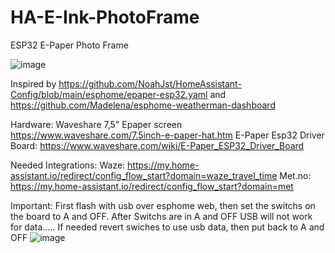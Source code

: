 # HA-E-Ink-PhotoFrame
ESP32 E-Paper Photo Frame

![image](https://github.com/inoxas78/HA-E-Ink-PhotoFrame/assets/21035583/78a35f14-5ef6-4e67-afd2-5a41f5a1a4b3)


Inspired by 
https://github.com/NoahJst/HomeAssistant-Config/blob/main/esphome/epaper-esp32.yaml
and
https://github.com/Madelena/esphome-weatherman-dashboard

Hardware:
Waveshare 7,5" Epaper screen
https://www.waveshare.com/7.5inch-e-paper-hat.htm
E-Paper Esp32 Driver Board:
https://www.waveshare.com/wiki/E-Paper_ESP32_Driver_Board


Needed Integrations:
Waze: https://my.home-assistant.io/redirect/config_flow_start?domain=waze_travel_time
Met.no: https://my.home-assistant.io/redirect/config_flow_start?domain=met


Important:
First flash with usb over esphome web, then set the switchs on the board to A and OFF.
After Switchs are in A and OFF USB will not work for data.....
If needed revert swiches to use usb data, then put back to A and OFF
![image](https://github.com/inoxas78/HA-E-Ink-PhotoFrame/assets/21035583/e507557e-e136-4857-8c65-7ab7a6dd8820)

